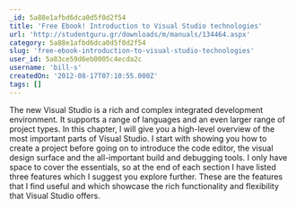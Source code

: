 ```yaml
---
_id: 5a88e1afbd6dca0d5f0d2f54
title: 'Free Ebook! Introduction to Visual Studio technologies'
url: 'http://studentguru.gr/downloads/m/manuals/134464.aspx'
category: 5a88e1afbd6dca0d5f0d2f54
slug: 'free-ebook-introduction-to-visual-studio-technologies'
user_id: 5a83ce59d6eb0005c4ecda2c
username: 'bill-s'
createdOn: '2012-08-17T07:10:55.000Z'
tags: []
---
```


The new Visual Studio is a rich and complex integrated development environment. It supports a range of languages and an even larger range of project types. In this chapter, I will give you a high-level overview of the most important parts of Visual Studio. I start with showing you how to create a project before going on to introduce the code editor, the visual design surface and the all-important build and debugging tools.
I only have space to cover the essentials, so at the end of each section I have listed three features which I suggest you explore further. These are the features that I find useful and which showcase the rich functionality and flexibility that Visual Studio offers.
